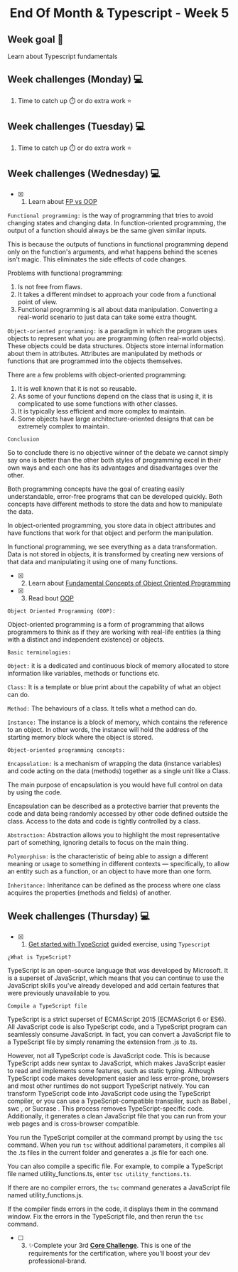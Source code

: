 <h1 align="center">End Of Month & Typescript - Week 5</h1>

## Week goal 🏁

<p>Learn about Typescript fundamentals</p>

## Week challenges (Monday) 💻

1. Time to catch up ⏱️ or do extra work ⭐

## Week challenges (Tuesday) 💻

1. Time to catch up ⏱️ or do extra work ⭐

## Week challenges (Wednesday) 💻

- [x] 1. Learn about [FP vs OOP](https://www.youtube.com/watch?v=08CWw_VD45w)

`Functional programming:` is the way of programming that tries to avoid changing states and changing data. In function-oriented programming, the output of a function should always be the same given similar inputs.

This is because the outputs of functions in functional programming depend only on the function's arguments, and what happens behind the scenes isn't magic. This eliminates the side effects of code changes.

Problems with functional programming:

1. Is not free from flaws.
2. It takes a different mindset to approach your code from a functional point of view.
3. Functional programming is all about data manipulation. Converting a real-world scenario to just data can take some extra thought.

`Object-oriented programming:` is a paradigm in which the program uses objects to represent what you are programming (often real-world objects). These objects could be data structures. Objects store internal information about them in attributes. Attributes are manipulated by methods or functions that are programmed into the objects themselves.

There are a few problems with object-oriented programming:

1. It is well known that it is not so reusable.
2. As some of your functions depend on the class that is using it, it is complicated to use some functions with other classes.
3. It is typically less efficient and more complex to maintain.
4. Some objects have large architecture-oriented designs that can be extremely complex to maintain.

`Conclusion`

So to conclude there is no objective winner of the debate we cannot simply say one is better than the other both styles of programming excel in their own ways and each one has its advantages and disadvantages over the other.

Both programming concepts have the goal of creating easily understandable, error-free programs that can be developed quickly. Both concepts have different methods to store the data and how to manipulate the data.

In object-oriented programming, you store data in object attributes and have functions that work for that object and perform the manipulation.

In functional programming, we see everything as a data transformation. Data is not stored in objects, it is transformed by creating new versions of that data and manipulating it using one of many functions.

- [x] 2. Learn about [Fundamental Concepts of Object Oriented Programming](https://www.youtube.com/watch?v=m_MQYyJpIjg)
- [x] 3. Read bout [OOP](https://medium.com/from-the-scratch/oop-everything-you-need-to-know-about-object-oriented-programming-aee3c18e281b)

`Object Oriented Programming (OOP):`

Object-oriented programming is a form of programming that allows programmers to think as if they are working with real-life entities (a thing with a distinct and independent existence) or objects.

`Basic terminologies:`

`Object:` it is a dedicated and continuous block of memory allocated to store information like variables, methods or functions etc.

`Class:` It is a template or blue print about the capability of what an object can do.

`Method:` The behaviours of a class. It tells what a method can do.

`Instance:` The instance is a block of memory, which contains the reference to an object. In other words, the instance will hold the address of the starting memory block where the object is stored.

`Object-oriented programming concepts:`

`Encapsulation:` is a mechanism of wrapping the data (instance variables) and code acting on the data (methods) together as a single unit like a Class.

The main purpose of encapsulation is you would have full control on data by using the code.

Encapsulation can be described as a protective barrier that prevents the code and data being randomly accessed by other code defined outside the class. Access to the data and code is tightly controlled by a class.

`Abstraction:` Abstraction allows you to highlight the most representative part of something, ignoring details to focus on the main thing.

`Polymorphism:` is the characteristic of being able to assign a different meaning or usage to something in different contexts — specifically, to allow an entity such as a function, or an object to have more than one form.

`Inheritance:` Inheritance can be defined as the process where one class acquires the properties (methods and fields) of another.

## Week challenges (Thursday) 💻

- [x] 1. [Get started with TypeScript](https://docs.microsoft.com/en-us/learn/modules/typescript-get-started/) guided exercise, using `Typescript`

`¿What is TypeScript?`

TypeScript is an open-source language that was developed by Microsoft. It is a superset of JavaScript, which means that you can continue to use the JavaScript skills you've already developed and add certain features that were previously unavailable to you.

`Compile a TypeScript file`

TypeScript is a strict superset of ECMAScript 2015 (ECMAScript 6 or ES6). All JavaScript code is also TypeScript code, and a TypeScript program can seamlessly consume JavaScript. In fact, you can convert a JavaScript file to a TypeScript file by simply renaming the extension from .js to .ts.

However, not all TypeScript code is JavaScript code. This is because TypeScript adds new syntax to JavaScript, which makes JavaScript easier to read and implements some features, such as static typing. Although TypeScript code makes development easier and less error-prone, browsers and most other runtimes do not support TypeScript natively. You can transform TypeScript code into JavaScript code using the TypeScript compiler, or you can use a TypeScript-compatible transpiler, such as Babel , swc , or Sucrase . This process removes TypeScript-specific code. Additionally, it generates a clean JavaScript file that you can run from your web pages and is cross-browser compatible.

You run the TypeScript compiler at the command prompt by using the `tsc` command. When you run `tsc` without additional parameters, it compiles all the .ts files in the current folder and generates a .js file for each one.

You can also compile a specific file. For example, to compile a TypeScript file named utility_functions.ts, enter `tsc utility_functions.ts`.

If there are no compiler errors, the `tsc` command generates a JavaScript file named utility_functions.js.

If the compiler finds errors in the code, it displays them in the command window. Fix the errors in the TypeScript file, and then rerun the `tsc` command.

-[ ] 3. ✨Complete your 3rd [**Core Challenge**](https://corecode.notion.site/GitHub-Boost-Guide-167914056cff4522886a78756f659e47). This is one of the requirements for the certification, where you'll boost your dev professional-brand.
